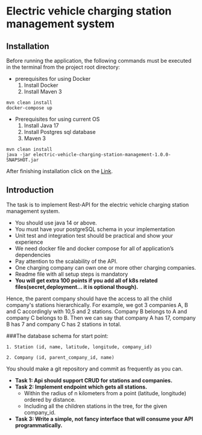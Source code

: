 # Electric vehicle charging station management system
## Installation
Before running the application, the following commands must be executed in the terminal from the project root directory:
* prerequisites for using Docker 
   1. Install Docker
   2. Install Maven 3
```
mvn clean install
docker-compose up
```
* Prerequisites for using current OS
   1. Install Java 17
   2. Install Postgres sql database
   3. Maven 3
```
mvn clean install
java -jar electric-vehicle-charging-station-management-1.0.0-SNAPSHOT.jar
```
After finishing installation click on the [Link](http://localhost:2022/swagger-ui.html).

## Introduction
The task is to implement Rest-API for the electric vehicle charging station management
system.
* You should use java 14 or above.
* You must have your postgreSQL schema in your implementation
* Unit test and integration test should be practical and show your experience
* We need docker file and docker compose for all of application’s dependencies
* Pay attention to the scalability of the API.
* One charging company can own one or more other charging companies.
* Readme file with all setup steps is mandatory
* **You will get extra 100 points if you add all of k8s related files(secret,deployment... it is optional though).**

Hence, the parent company should have the access to all the child company's stations
hierarchically. For example, we got 3 companies A, B and C accordingly with 10,5 and 2
stations. Company B belongs to A and company C belongs to B. Then we can say that
company A has 17, company B has 7 and company C has 2 stations in total.

###The database schema for start point:
```
1. Station (id, name, latitude, longitude, company_id)
```
```
2. Company (id, parent_company_id, name)
```
You should make a git repository and commit as frequently as you can.

* **Task 1: Api should support CRUD for stations and companies.**
* **Task 2: Implement endpoint which gets all stations.**
  * Within the radius of n kilometers from a point (latitude, longitude) ordered by distance.
  * Including all the children stations in the tree, for the given company_id.
* **Task 3: Write a simple, not fancy interface that will consume your API programmatically.**